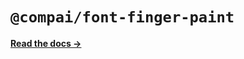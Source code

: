 # `@compai/font-finger-paint`

[**Read the docs &rarr;**](https://components.ai/docs/typefaces/finger-paint)
